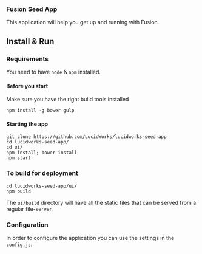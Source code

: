 ### Fusion Seed App
This application will help you get up and running with Fusion.

## Install & Run

### Requirements
You need to have `node` & `npm` installed.

#### Before you start
Make sure you have the right build tools installed
```
npm install -g bower gulp
```

#### Starting the app
```
git clone https://github.com/LucidWorks/lucidworks-seed-app
cd lucidworks-seed-app/
cd ui/
npm install; bower install
npm start
```

### To build for deployment
```
cd lucidworks-seed-app/ui/
npm build
```
The `ui/build` directory will have all the static files that can be served from a regular file-server.

### Configuration
In order to configure the application you can use the settings in the `config.js`.
